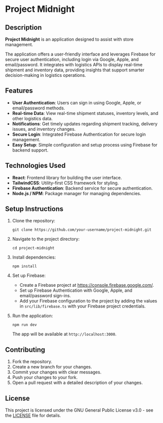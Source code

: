# Project Midnight

## Description

**Project Midnight** is an application designed to assist with store management.

The application offers a user-friendly interface and leverages Firebase for secure user authentication, including login via Google, Apple, and email/password. It integrates with logistics APIs to display real-time shipment and inventory data, providing insights that support smarter decision-making in logistics operations.

## Features

- **User Authentication**: Users can sign in using Google, Apple, or email/password methods.
- **Real-time Data**: View real-time shipment statuses, inventory levels, and other logistics data.
- **Notifications**: Get timely updates regarding shipment tracking, delivery issues, and inventory changes.
- **Secure Login**: Integrated Firebase Authentication for secure login management.
- **Easy Setup**: Simple configuration and setup process using Firebase for backend support.

## Technologies Used

- **React**: Frontend library for building the user interface.
- **TailwindCSS**: Utility-first CSS framework for styling.
- **Firebase Authentication**: Backend service for secure authentication.
- **Node.js / NPM**: Package manager for managing dependencies.

## Setup Instructions

1. Clone the repository:

   ` git clone https://github.com/your-username/project-midnight.git `

2. Navigate to the project directory:

   ` cd project-midnight `

3. Install dependencies:

   ` npm install `

4. Set up Firebase:

   - Create a Firebase project at https://console.firebase.google.com/.
   - Set up Firebase Authentication with Google, Apple, and email/password sign-ins.
   - Add your Firebase configuration to the project by adding the values in `` src/lib/firebase.ts `` with your Firebase project credentials.

5. Run the application:

   ` npm run dev `

   The app will be available at `http://localhost:3000`.

## Contributing

1. Fork the repository.
2. Create a new branch for your changes.
3. Commit your changes with clear messages.
4. Push your changes to your fork.
5. Open a pull request with a detailed description of your changes.

## License

This project is licensed under the GNU General Public License v3.0 - see the [LICENSE](./LICENSE) file for details.
